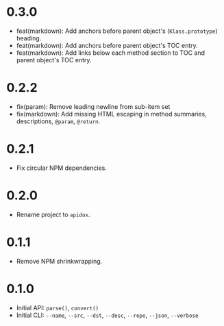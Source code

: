 # 0.3.0

* feat(markdown): Add anchors before parent object's (`Klass.prototype`) heading.
* feat(markdown): Add anchors before parent object's TOC entry.
* feat(markdown): Add links below each method section to TOC and parent object's TOC entry.

# 0.2.2

* fix(param): Remove leading newline from sub-item set
* fix(markdown): Add missing HTML escaping in method summaries, descriptions, `@param`, `@return`.

# 0.2.1

* Fix circular NPM dependencies.

# 0.2.0

* Rename project to `apidox`.

# 0.1.1

* Remove NPM shrinkwrapping.

# 0.1.0

* Initial API: `parse()`, `convert()`
* Initial CLI: `--name`, `--src`, `--dst`, `--desc`, `--repo`, `--json`, `--verbose`
